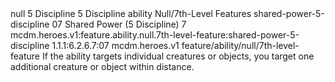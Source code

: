 <ability>
  <metadata>
    <class>null</class>
    <cost>5 Discipline</cost>
    <cost_amount>5</cost_amount>
    <cost_resource>Discipline</cost_resource>
    <feature_type>ability</feature_type>
    <file_dpath>Null/7th-Level Features</file_dpath>
    <item_id>shared-power-5-discipline</item_id>
    <item_index>07</item_index>
    <item_name>Shared Power (5 Discipline)</item_name>
    <level>7</level>
    <scc>mcdm.heroes.v1:feature.ability.null.7th-level-feature:shared-power-5-discipline</scc>
    <scdc>1.1.1:6.2.6.7:07</scdc>
    <source>mcdm.heroes.v1</source>
    <type>feature/ability/null/7th-level-feature</type>
  </metadata>
  <effects>
    <effect type="mundane">If the ability targets individual creatures or objects, you target one additional creature or object within distance.</effect>
  </effects>
</ability>
